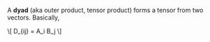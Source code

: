A **dyad** (aka outer product, tensor product) forms a tensor from two vectors. Basically,

\\[
D_{ij} = A_i B_j
\\]